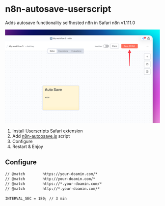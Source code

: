 # n8n-autosave-userscript

Adds autosave functionality selfhosted n8n in Safari
n8n v1.111.0

![Demo Image](https://github.com/cybertigro/n8n-autosave-userscript/blob/d669de6624b984c941265296ab696de9cfd0e788/demo-img.png)

1. Install [Userscripts](https://apps.apple.com/us/app/userscripts/id1463298887) Safari extension
2. Add [n8n-autoosave.js](https://github.com/cybertigro/n8n-autosave-userscript/blob/67179d896880944e11eba0a239d2564e8309047b/n8n-autosave.js) script
3. Configure
4. Restart & Enjoy

## Configure

```
// @match        https://your-doamin.com/*
// @match        http://your-doamin.com/*
// @match        https://*.your-doamin.com/*
// @match        http://*.your-doamin.com/*

INTERVAL_SEC = 180; // 3 min
```